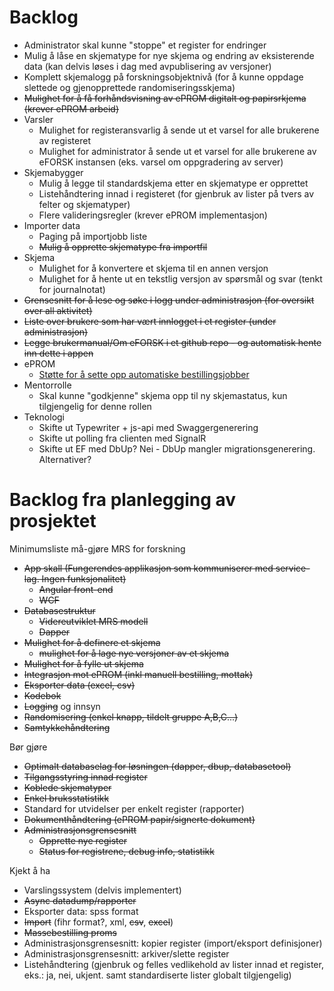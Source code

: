 # Backlog

- Administrator skal kunne "stoppe" et register for endringer
- Mulig å låse en skjematype for nye skjema og endring av eksisterende data (kan delvis løses i dag med avpublisering av versjoner)
- Komplett skjemalogg på forskningsobjektnivå (for å kunne oppdage slettede og gjenopprettede randomiseringsskjema)
- ~~Mulighet for å få forhåndsvisning av ePROM digitalt og papirsrkjema (krever ePROM arbeid)~~
- Varsler
	- Mulighet for registeransvarlig å sende ut et varsel for alle brukerene av registeret
	- Mulighet for administrator å sende ut et varsel for alle brukerene av eFORSK instansen (eks. varsel om oppgradering av server)
- Skjemabygger
	- Mulig å legge til standardskjema etter en skjematype er opprettet
	- Listehåndtering innad i registeret (for gjenbruk av lister på tvers av felter og skjematyper)
	- Flere valideringsregler (krever ePROM implementasjon)
- Importer data
	- Paging på importjobb liste
	- ~~Mulig å opprette skjematype fra importfil~~
- Skjema
	- Mulighet for å konvertere et skjema til en annen versjon
	- Mulighet for å hente ut en tekstlig versjon av spørsmål og svar (tenkt for journalnotat)
- ~~Grensesnitt for å lese og søke i logg under administrasjon (for oversikt over all aktivitet)~~
- ~~Liste over brukere som har vært innlogget i et register (under administrasjon)~~
- ~~Legge brukermanual/Om eFORSK i et github repo - og automatisk hente inn dette i appen~~
- ePROM
	- [Støtte for å sette opp automatiske bestillingsjobber](ePROMautomatiskbestilling)
- Mentorrolle
	- Skal kunne "godkjenne" skjema opp til ny skjemastatus, kun tilgjengelig for denne rollen
- Teknologi
	- Skifte ut Typewriter + js-api med Swaggergenerering
	- Skifte ut polling fra clienten med SignalR
	- Skifte ut EF med DbUp? Nei - DbUp mangler migrationsgenerering. Alternativer?

# Backlog fra planlegging av prosjektet

Minimumsliste må-gjøre MRS for forskning
- ~~App skall (Fungerendes applikasjon som kommuniserer med service-lag. Ingen funksjonalitet)~~
	- ~~Angular front-end~~
	- ~~WCF~~
- ~~Databasestruktur~~
	- ~~Videreutviklet MRS modell~~
	- ~~Dapper~~
- ~~Mulighet for å definere et skjema~~
	- ~~mulighet for å lage nye versjoner av et skjema~~
- ~~Mulighet for å fylle ut skjema~~
- ~~Integrasjon mot ePROM (inkl manuell bestilling,  mottak)~~
- ~~Eksporter data (excel, csv)~~
- ~~Kodebok~~
- ~~Logging~~ og innsyn
- ~~Randomisering (enkel knapp, tildelt gruppe  A,B,C...)~~
- ~~Samtykkehåndtering~~

Bør gjøre
- ~~Optimalt databaselag for løsningen (dapper, dbup, databasetool)~~
- ~~Tilgangsstyring innad register~~
- ~~Koblede skjematyper~~
- ~~Enkel bruksstatistikk~~
- Standard for utvidelser per enkelt register (rapporter)
- ~~Dokumenthåndtering (ePROM papir/signerte dokument)~~
- ~~Administrasjonsgrensesnitt~~
	- ~~Opprette nye register~~
	- ~~Status for registrene, debug info, statistikk~~

Kjekt å ha
- Varslingssystem (delvis implementert)
- ~~Async datadump/rapporter~~
- Eksporter data: spss format
- ~~Import~~ (fihr format?, xml, ~~csv~~, ~~excel~~)
- ~~Massebestilling proms~~
- Administrasjonsgrensesnitt: kopier register (import/eksport definisjoner)
- Administrasjonsgrensesnitt: arkiver/slette register
- Listehåndtering (gjenbruk og felles vedlikehold av lister innad et register, eks.: ja, nei, ukjent. samt standardiserte lister globalt tilgjengelig)
